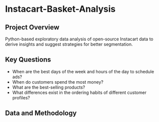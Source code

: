 # Instacart-Basket-Analysis

## Project Overview

Python-based exploratory data analysis of open-source Instacart data to derive insights and suggest strategies for better segmentation.

## Key Questions

* When are the best days of the week and hours of the day to schedule ads?
* When do customers spend the most money?
* What are the best-selling products?
* What differences exist in the ordering habits of different customer profiles?

## Data and Methodology

